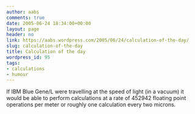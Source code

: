 ```yaml
---
author: aabs
comments: true
date: 2005-06-24 18:34:00+00:00
layout: page
header: no
link: https://aabs.wordpress.com/2005/06/24/calculation-of-the-day/
slug: calculation-of-the-day
title: Calculation of the day
wordpress_id: 95
tags:
- calculations
- humour
---
```


If IBM Blue Gene/L were travelling at the speed of light (in a vacuum) it would be able to perform calculations at a rate of 452942 floating point operations per meter or roughly one calculation every two microns.
